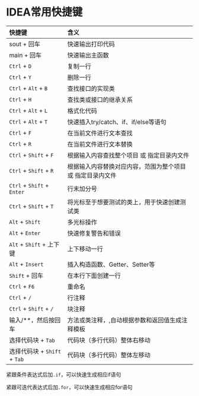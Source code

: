 # IDEA常用快捷键

快捷键|含义
:--|:--
sout + 回车|快速输出打印代码
main + 回车|快速输出主函数
`Ctrl` + `D`|复制一行
`Ctrl` + `Y`|删除一行
`Ctrl` + `Alt` + `B`|查找接口的实现类
`Ctrl` + `H`|查找类或接口的继承关系
`Ctrl` + `Alt` + `L`|格式化代码
`Ctrl` + `Alt` + `T`|快速插入try/catch、if、if/else等语句
`Ctrl` + `F`|在当前文件进行文本查找
`Ctrl` + `R`|在当前文件进行文本替换
`Ctrl` + `Shift` + `F`|根据输入内容查找整个项目 或 指定目录内文件
`Ctrl` + `Shift` + `R`|根据输入内容替换对应内容，范围为整个项目 或 指定目录内文件
`Ctrl` + `Shift` + `Enter`|行末加分号
`Ctrl` + `Shift` + `T`|将光标至于想要测试的类上，用于快速创建测试类
`Alt` + `Shift`|多光标操作
`Alt` + `Enter`|快速修复警告和错误
`Alt` + `Shift` + 上下键|上下移动一行
`Alt` + `Insert`|插入构造函数、Getter、Setter等
`Shift` + 回车|在本行下面创建一行
`Ctrl` + `F6`|重命名
`Ctrl` + `/`|行注释
`Ctrl` + `Shift` + `/`|块注释
输入/**，然后按回车|方法或类注释，,自动根据参数和返回值生成注释模板
选择代码块 + `Tab` | 代码块（多行代码）整体右移动
选择代码块 + `Shift` + `Tab` | 代码块（多行代码）整体左移动

紧跟条件表达式后加`.if`，可以快速生成相应if语句

紧跟可迭代表达式后加`.for`，可以快速生成相应for语句
